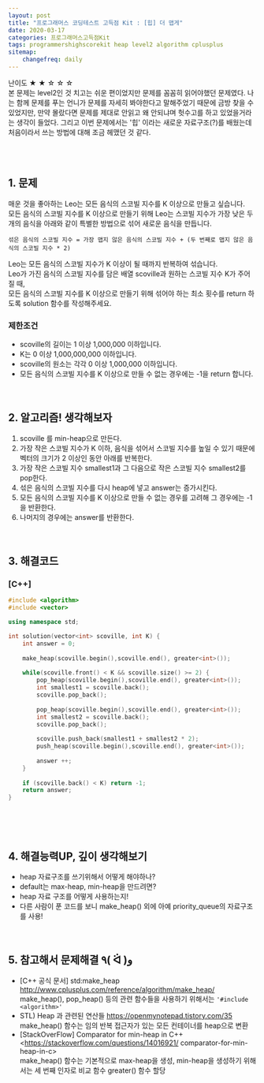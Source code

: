 ```yaml
---
layout: post
title: "프로그래머스 코딩테스트 고득점 Kit : [힙] 더 맵게"
date: 2020-03-17
categories: 프로그래머스고득점Kit
tags: programmershighscorekit heap level2 algorithm cplusplus
sitemap:
    changefreq: daily
---
```


난이도 ★ ★ ☆ ☆ ☆  
본 문제는 level2인 것 치고는 쉬운 편이었지만 문제를 꼼꼼히 읽어야했던 문제였다. 나는 함께 문제를 푸는 언니가 문제를 자세히 봐야한다고 말해주었기 때문에 금방 찾을 수 있었지만, 만약 몰랐다면 문제를 제대로 안읽고 왜 안되냐며 헛수고를 하고 있었을거라는 생각이 들었다. 그리고 이번 문제에서는 '힙' 이라는 새로운 자료구조(?)를 배웠는데 처음이라서 쓰는 방법에 대해 조금 헤맸던 것 같다.  
<br/>

<br/>

## 1. 문제
매운 것을 좋아하는 Leo는 모든 음식의 스코빌 지수를 K 이상으로 만들고 싶습니다.  
모든 음식의 스코빌 지수를 K 이상으로 만들기 위해 Leo는 스코빌 지수가 가장 낮은 두 개의 음식을 아래와 같이 특별한 방법으로 섞어 새로운 음식을 만듭니다.

```
섞은 음식의 스코빌 지수 = 가장 맵지 않은 음식의 스코빌 지수 + (두 번째로 맵지 않은 음식의 스코빌 지수 * 2)
```

Leo는 모든 음식의 스코빌 지수가 K 이상이 될 때까지 반복하여 섞습니다.  
Leo가 가진 음식의 스코빌 지수를 담은 배열 scoville과 원하는 스코빌 지수 K가 주어질 때,  
모든 음식의 스코빌 지수를 K 이상으로 만들기 위해 섞어야 하는 최소 횟수를 return 하도록 solution 함수를 작성해주세요.

### 제한조건
- scoville의 길이는 1 이상 1,000,000 이하입니다.
- K는 0 이상 1,000,000,000 이하입니다.
- scoville의 원소는 각각 0 이상 1,000,000 이하입니다.
- 모든 음식의 스코빌 지수를 K 이상으로 만들 수 없는 경우에는 -1을 return 합니다.
<br/><br/><br/>

## 2. 알고리즘! 생각해보자
1. scoville 를 min-heap으로 만든다.  
2. 가장 작은 스코빌 지수가 K 이하, 음식을 섞어서 스코빌 지수를 높일 수 있기 때문에 벡터의 크기가 2 이상인 동안 아래를 반복한다.  
3. 가장 작은 스코빌 지수 smallest1과 그 다음으로 작은 스코빌 지수 smallest2를 pop한다.  
4. 섞은 음식의 스코빌 지수를 다시 heap에 넣고 answer는 증가시킨다.  
5. 모든 음식의 스코빌 지수를 K 이상으로 만들 수 없는 경우를 고려해 그 경우에는 -1을 반환한다.  
6. 나머지의 경우에는 answer를 반환한다.  
<br/><br/>

## 3. 해결코드
### [C++]
```c++
#include <algorithm> 
#include <vector>

using namespace std;

int solution(vector<int> scoville, int K) {
    int answer = 0;
    
    make_heap(scoville.begin(),scoville.end(), greater<int>());
    
    while(scoville.front() < K && scoville.size() >= 2) {
        pop_heap(scoville.begin(),scoville.end(), greater<int>());
        int smallest1 = scoville.back();
        scoville.pop_back();
        
        pop_heap(scoville.begin(),scoville.end(), greater<int>());
        int smallest2 = scoville.back();
        scoville.pop_back();
        
        scoville.push_back(smallest1 + smallest2 * 2);
        push_heap(scoville.begin(),scoville.end(), greater<int>());
        
        answer ++;
    }
    
    if (scoville.back() < K) return -1;
    return answer;
}
```
<br/><br/><br/>

## 4. 해결능력UP, 깊이 생각해보기
- heap 자료구조를 쓰기위해서 어떻게 해야하나?
- default는 max-heap, min-heap을 만드려면?
- heap 자료 구조를 어떻게 사용하는지!
- 다른 사람이 푼 코드를 보니 make_heap() 외에 아예 priority_queue의 자료구조를 사용!
<br/><br/><br/>

## 5. 참고해서 문제해결 ٩( ᐛ )و
- [C++ 공식 문서] std:make_heap <http://www.cplusplus.com/reference/algorithm/make_heap/>  
make_heap(), pop_heap() 등의 관련 함수들을 사용하기 위해서는 `'#include <algorithm>'`
- STL) Heap 과 관련된 연산들 <https://openmynotepad.tistory.com/35>  
make_heap() 함수는 임의 반복 접근자가 있는 모든 컨테이너를 heap으로 변환
- [StackOverFlow] Comparator for min-heap in C++  
    <https://stackoverflow.com/questions/14016921/ comparator-for-min-heap-in-c>  
make_heap() 함수는 기본적으로 max-heap을 생성, min-heap을 생성하기 위해서는 세 번째 인자로 비교 함수 greater<int>() 함수 할당
<br/><br/><br/>